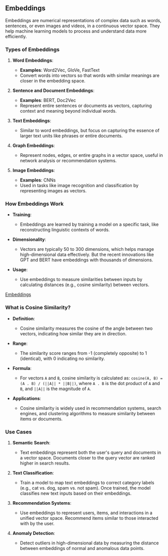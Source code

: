 ## Embeddings

Embeddings are numerical representations of complex data such as words, sentences, or even images and videos, in a continuous vector space. They help machine learning models to process and understand data more efficiently.

### Types of Embeddings

1. **Word Embeddings**:
   - **Examples**: Word2Vec, GloVe, FastText
   - Convert words into vectors so that words with similar meanings are closer in the embedding space.

2. **Sentence and Document Embeddings**:
   - **Examples**: BERT, Doc2Vec
   - Represent entire sentences or documents as vectors, capturing context and meaning beyond individual words.

3. **Text Embeddings**:
   - Similar to word embeddings, but focus on capturing the essence of larger text units like phrases or entire documents.

4. **Graph Embeddings**:
   - Represent nodes, edges, or entire graphs in a vector space, useful in network analysis or recommendation systems.

5. **Image Embeddings**:
   - **Examples**: CNNs
   - Used in tasks like image recognition and classification by representing images as vectors.

### How Embeddings Work

- **Training**:
  - Embeddings are learned by training a model on a specific task, like reconstructing linguistic contexts of words.

- **Dimensionality**:
  - Vectors are typically 50 to 300 dimensions, which helps manage high-dimensional data effectively. But the recent innovations like GPT and BERT have embeddings with thousands of dimensions.

- **Usage**:
  - Use embeddings to measure similarities between inputs by calculating distances (e.g., cosine similarity) between vectors.

[Embeddings](https://www.tensorflow.org/tutorials/text/word_embeddings)

### What is Cosine Similarity?

- **Definition**:
  - Cosine similarity measures the cosine of the angle between two vectors, indicating how similar they are in direction.

- **Range**:
    - The similarity score ranges from -1 (completely opposite) to 1 (identical), with 0 indicating no similarity.

- **Formula**:
    - For vectors `A` and `B`, cosine similarity is calculated as: `cosine(A, B) = (A . B) / (||A|| * ||B||)`, where `A . B` is the dot product of `A` and `B`, and `||A||` is the magnitude of `A`.

- **Applications**:
    - Cosine similarity is widely used in recommendation systems, search engines, and clustering algorithms to measure similarity between items or documents.

### Use Cases

1. **Semantic Search**:
   - Text embeddings represent both the user's query and documents in a vector space. Documents closer to the query vector are ranked higher in search results.

2. **Text Classification**:
   - Train a model to map text embeddings to correct category labels (e.g., cat vs. dog, spam vs. not spam). Once trained, the model classifies new text inputs based on their embeddings.

3. **Recommendation Systems**:
    - Use embeddings to represent users, items, and interactions in a unified vector space. Recommend items similar to those interacted with by the user.

4. **Anomaly Detection**:
    - Detect outliers in high-dimensional data by measuring the distance between embeddings of normal and anomalous data points.


